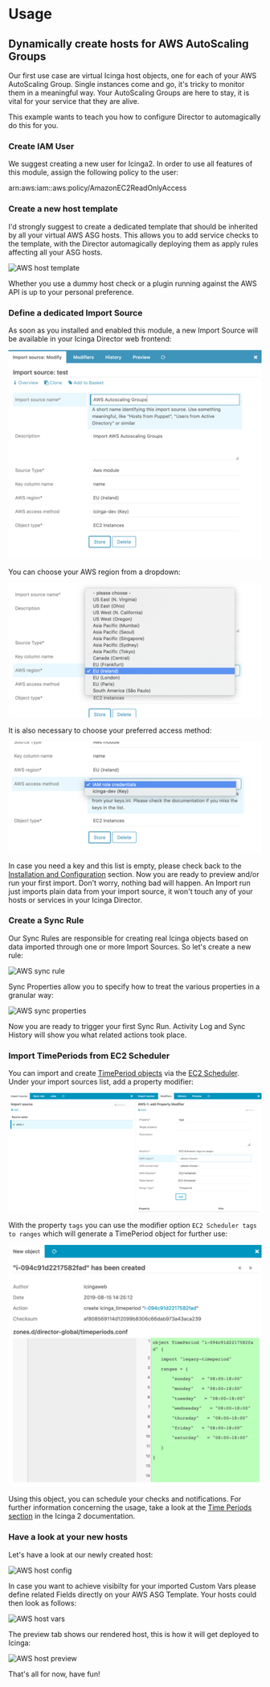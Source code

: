 <a id="Usage"></a>Usage
=======================

Dynamically create hosts for AWS AutoScaling Groups
---------------------------------------------------

Our first use case are virtual Icinga host objects, one for each of your AWS
AutoScaling Group. Single instances come and go, it's tricky to monitor them
in a meaningful way. Your AutoScaling Groups are here to stay, it is vital for
your service that they are alive.

This example wants to teach you how to configure Director to automagically do
this for you.

### Create IAM User

We suggest creating a new user for Icinga2. In order to use all features of this
module, assign the following policy to the user:

arn:aws:iam::aws:policy/AmazonEC2ReadOnlyAccess

### Create a new host template

I'd strongly suggest to create a dedicated template that should be inherited
by all your virtual AWS ASG hosts. This allows you to add service checks to
the template, with the Director automagically deploying them as apply rules
affecting all your ASG hosts.

![AWS host template](img/01_aws_template.png)

Whether you use a dummy host check or a plugin running against the AWS API is
up to your personal preference.

### Define a dedicated Import Source

As soon as you installed and enabled this module, a new Import Source will be
available in your Icinga Director web frontend:

![AWS import source basics](img/02_aws_import_source_basics.png)

You can choose your AWS region from a dropdown:

![AWS import source region](img/03_aws_import_region.png)

It is also necessary to choose your preferred access method:

![AWS import source key](img/04_aws_import_source_key.png)

In case you need a key and this list is empty, please check back to the
[Installation and Configuration](02-Installation-and-Configuration.md)
section. Now you are ready to preview and/or run your first import. Don't
worry, nothing bad will happen. An Import run just imports plain data from
your import source, it won't touch any of your hosts or services in your
Icinga Director.

### Create a Sync Rule

Our Sync Rules are responsible for creating real Icinga objects based on
data imported through one or more Import Sources. So let's create a new
rule:

![AWS sync rule](img/05_aws_sync_rule.png)

Sync Properties allow you to specify how to treat the various properties
in a granular way:

![AWS sync properties](img/06_aws_sync_properties.png)

Now you are ready to trigger your first Sync Run. Activity Log and Sync History
will show you what related actions took place.

### Import TimePeriods from EC2 Scheduler

You can import and create 
[TimePeriod objects](https://icinga.com/docs/icinga2/latest/doc/09-object-types/#timeperiod) 
via the [EC2 Scheduler](https://github.com/amazon-archives/ec2-scheduler). 
Under your import sources list, add a property modifier:

![AWS timeperiod import](img/12_aws_timeperiod_modifier.png)

With the property `tags` you can use the modifier option `EC2 Scheduler tags to ranges`
which will generate a TimePeriod object for further use:

![AWS timeperiod object](img/13_aws_timeperiod_object.png)

Using this object, you can schedule your checks and notifications.
For further information concerning the usage, take a look at the 
[Time Periods section](https://icinga.com/docs/icinga2/latest/doc/08-advanced-topics/#timeperiods) 
in the Icinga 2 documentation.

### Have a look at your new hosts

Let's have a look at our newly created host:

![AWS host config](img/07_aws_host_config.png)

In case you want to achieve visibilty for your imported Custom Vars please
define related Fields directly on your AWS ASG Template. Your hosts could
then look as follows:

![AWS host vars](img/08_aws_host_config_with_vars.png)

The preview tab shows our rendered host, this is how it will get deployed
to Icinga:

![AWS host preview](img/09_aws_host_preview.png)

That's all for now, have fun!
